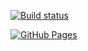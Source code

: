 

[![Build status](https://ci.appveyor.com/api/projects/status/OlegKumachev/html-form?svg=true)](https://ci.appveyor.com/project/OlegKumachev/html-form.git)


[![GitHub Pages](https://img.shields.io/badge/GitHub_Pages-Link-blue)](https://[olegkumachev.github.io/HTML-form.git](https://olegkumachev.github.io/HTML-form/)https://olegkumachev.github.io/HTML-form//)
